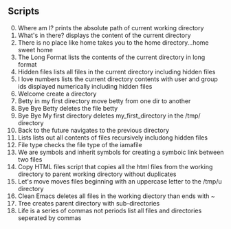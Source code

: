 Scripts
---
0. Where am I?
prints the absolute path of current working directory
1. What's in there?
displays the content of the current directory
2. There is no place like home
takes you to the home directory...home sweet home
3. The Long Format
lists the contents of the current directory in long format
4. Hidden files
lists all files in the current directory including hidden files
5. I love numbers
lists the current directory contents with user and group ids displayed numerically including hidden files
6. Welcome
create a directory
7. Betty in my first directory
move betty from one dir to another
8. Bye Bye Betty
deletes the file betty
9. Bye Bye My first directory
deletes my_first_directory in the /tmp/ directory
10. Back to the future
navigates to the previous directory
11. Lists
lists out all contents of files recursively includong hidden files
12. File type
checks the file type of the iamafile
13. We are symbols and inherit symbols
for creating a symboic link between two files
14. Copy HTML files
script that copies all the html files from the working directory to parent working directory without duplicates
15. Let's move
moves files beginning with an uppercase letter to the /tmp/u directory
16. Clean Emacs
deletes all files in the working diectory than ends with ~
17. Tree
creates parent directory with sub-directories
18. Life is a series of commas not periods
list all files and directories seperated by commas
